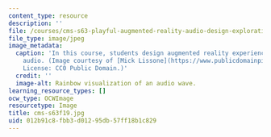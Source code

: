 ```yaml
---
content_type: resource
description: ''
file: /courses/cms-s63-playful-augmented-reality-audio-design-exploration-fall-2019/012b91c8fbb3d01295db57ff18b1c829_cms-s63f19.jpg
file_type: image/jpeg
image_metadata:
  caption: 'In this course, students design augmented reality experiences based on
    audio. (Image courtesy of [Mick Lissone](https://www.publicdomainpictures.net/en/view-image.php?image=68532&picture=rainbow-light).
    License: CC0 Public Domain.)'
  credit: ''
  image-alt: Rainbow visualization of an audio wave.
learning_resource_types: []
ocw_type: OCWImage
resourcetype: Image
title: cms-s63f19.jpg
uid: 012b91c8-fbb3-d012-95db-57ff18b1c829
---
```

